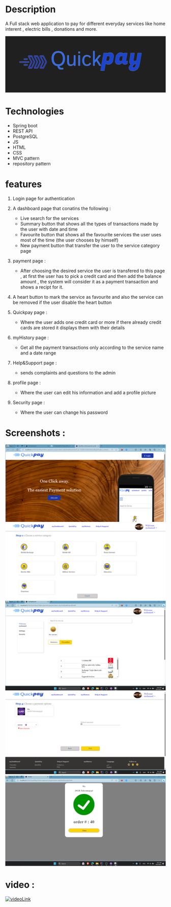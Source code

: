  # Description
 A Full stack web application to pay for different everyday services like home interent , electric bills , donations and more.
 
 <img src = "https://github.com/mohamed255255/QuickPay/blob/main/screenshots/Logo.png">
 
 # Technologies
 - Spring boot
 - REST API
 - PostgreSQL
 - JS
 - HTML
 - CSS
 - MVC pattern 
 - repository pattern

 # features
 1. Login page for authentication
 2. A dashboard page that conatins the following :
     - Live search for the services
     - Summary button that shows all the types of transactions made by the user with date and time
     - Favourite button that shows all the favourite services the user uses most of the time (the user chooses by himself)
     - New payment button that transfer the user to the service category page

 3. payment page : 
     - After choosing the desired service the user is transfered to this page , at first the user has to pick a credit card and then 
     add the balance amount , the system will consider it as a payment transaction and shows a recipt for it.
    
 4. A heart button to mark the service as favourite and also the service can be removed if the user disable the heart button 
 
 5. Quickpay page :
      - Where the user adds one credit card or more if there already credit cards are stored it displays them with their details
 
 6. myHistory page :
      - Get all the payment transactions only according to the service name and a date range
 
 7. Help&Support page :
     - sends complaints and questions to the admin
 
 8. profile page  :
     - Where the user can edit his information and add a profile picture 
 
 9. Security page :
     - Where the user can change his password

# Screenshots :
  <img src="https://github.com/mohamed255255/QuickPay/blob/main/screenshots/home2.png">
  <img src="https://github.com/mohamed255255/QuickPay/blob/main/screenshots/Servicecategory.png">
  <img src="https://github.com/mohamed255255/QuickPay/blob/main/screenshots/dashboard.png">
  <img src="https://github.com/mohamed255255/QuickPay/blob/main/screenshots/payment.png">
  <img src="https://github.com/mohamed255255/QuickPay/blob/main/screenshots/reciept.png">

# video :
[![videoLink]()]([https://www.youtube.com/watch?v=7xjnmN9_epU](https://drive.google.com/file/d/19-Ua8BDoxur9K2GNnTkahY2wLtD1x790/view?usp=sharing)https://drive.google.com/file/d/19-Ua8BDoxur9K2GNnTkahY2wLtD1x790/view?usp=sharing)
  
   
    
